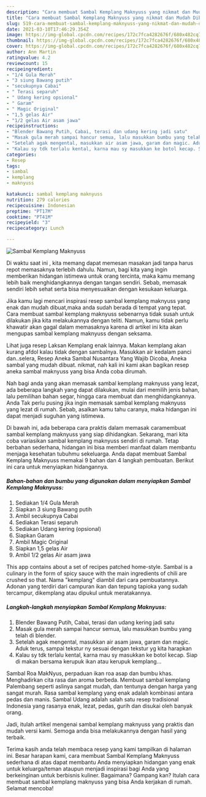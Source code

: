 ```yaml
---
description: "Cara membuat Sambal Kemplang Maknyuss yang nikmat dan Mudah Dibuat"
title: "Cara membuat Sambal Kemplang Maknyuss yang nikmat dan Mudah Dibuat"
slug: 519-cara-membuat-sambal-kemplang-maknyuss-yang-nikmat-dan-mudah-dibuat
date: 2021-03-10T17:46:29.354Z
image: https://img-global.cpcdn.com/recipes/172c7fca4282676f/680x482cq70/sambal-kemplang-maknyuss-foto-resep-utama.jpg
thumbnail: https://img-global.cpcdn.com/recipes/172c7fca4282676f/680x482cq70/sambal-kemplang-maknyuss-foto-resep-utama.jpg
cover: https://img-global.cpcdn.com/recipes/172c7fca4282676f/680x482cq70/sambal-kemplang-maknyuss-foto-resep-utama.jpg
author: Ann Martin
ratingvalue: 4.2
reviewcount: 15
recipeingredient:
- "1/4 Gula Merah"
- "3 siung Bawang putih"
- "secukupnya Cabai"
- " Terasi separuh"
- " Udang kering opsional"
- " Garam"
- " Magic Original"
- "1,5 gelas Air"
- "1/2 gelas Air asam jawa"
recipeinstructions:
- "Blender Bawang Putih, Cabai, terasi dan udang kering jadi satu"
- "Masak gula merah sampai hancur semua, lalu masukkan bumbu yang telah di blender."
- "Setelah agak mengental, masukkan air asam jawa, garam dan magic. Aduk terus, sampai tekstur ny sesuai dengan tekstur yg kita harapkan"
- "Kalau sy tdk terlalu kental, karna mau sy masukkan ke botol kecap. Siap di makan bersama kerupuk ikan atau kerupuk kemplang..."
categories:
- Resep
tags:
- sambal
- kemplang
- maknyuss

katakunci: sambal kemplang maknyuss 
nutrition: 279 calories
recipecuisine: Indonesian
preptime: "PT17M"
cooktime: "PT41M"
recipeyield: "3"
recipecategory: Lunch

---
```



![Sambal Kemplang Maknyuss](https://img-global.cpcdn.com/recipes/172c7fca4282676f/680x482cq70/sambal-kemplang-maknyuss-foto-resep-utama.jpg)

Di waktu  saat ini , kita memang dapat memesan masakan jadi tanpa harus repot memasaknya terlebih dahulu. Namun, bagi kita yang ingin memberikan hidangan istimewa untuk orang tercinta, maka kamu memang lebih baik menghidangkannya dengan tangan sendiri. Sebab, memasak sendiri lebih sehat serta bisa menyesuaikan dengan kesukaan keluarga.

Jika kamu lagi mencari inspirasi resep sambal kemplang maknyuss yang enak dan mudah dibuat,maka anda sudah berada di tempat yang tepat. Cara membuat sambal kemplang maknyuss  sebenarnya tidak susah untuk dilakukan jika kita melakukannya dengan teliti. Namun, kamu tidak perlu khawatir akan gagal dalam memasaknya 
karena di artikel ini kita akan mengupas sambal kemplang maknyuss dengan seksama.  

Lihat juga resep Laksan Kemplang enak lainnya. Makan kemplang akan kurang afdol kalau tidak dengan sambalnya. Masukkan air kedalam panci dan..selera, Resep Aneka Sambal Nusantara Yang Wajib Dicoba, Aneka sambal yang mudah dibuat. nikmat, nah kali ini kami akan bagikan resep aneka sambal maknyuss yang bisa Anda coba dirumah.

Nah bagi anda yang akan memasak sambal kemplang maknyuss yang lezat, ada beberapa langkah yang dapat dilakukan, mulai dari memilih jenis bahan, lalu pemilihan bahan segar, hingga cara membuat dan menghidangkannya. Anda Tak perlu pusing jika ingin memasak sambal kemplang maknyuss yang lezat di rumah. Sebab, asalkan kamu  tahu caranya, maka hidangan ini dapat menjadi suguhan yang istimewa.

Di bawah ini, ada beberapa cara praktis  dalam memasak caramembuat sambal kemplang maknyuss yang siap dihidangkan. Sekarang, mari kita coba variasikan sambal kemplang maknyuss sendiri di rumah. Tetap berbahan sederhana, hidangan ini bisa memberi manfaat dalam membantu menjaga kesehatan tubuhmu sekeluarga. Anda dapat membuat Sambal Kemplang Maknyuss memakai 9 bahan dan 4 langkah pembuatan. Berikut ini cara untuk menyiapkan hidangannya.

<!--inarticleads1-->

##### Bahan-bahan dan bumbu yang digunakan dalam menyiapkan Sambal Kemplang Maknyuss:

1. Sediakan 1/4 Gula Merah
1. Siapkan 3 siung Bawang putih
1. Ambil secukupnya Cabai
1. Sediakan  Terasi separuh
1. Sediakan  Udang kering (opsional)
1. Siapkan  Garam
1. Ambil  Magic Original
1. Siapkan 1,5 gelas Air
1. Ambil 1/2 gelas Air asam jawa


This app contains about a set of recipes patched home-style. Sambal is a culinary in the form of spicy sauce with the main ingredients of chili are crushed so that. Nama &#34;kemplang&#34; diambil dari cara pembuatannya. Adonan yang terdiri dari campuran ikan dan tepung tapioka yang sudah tercampur, dikemplang atau dipukul untuk meratakannya. 

<!--inarticleads2-->

##### Langkah-langkah menyiapkan Sambal Kemplang Maknyuss:

1. Blender Bawang Putih, Cabai, terasi dan udang kering jadi satu
1. Masak gula merah sampai hancur semua, lalu masukkan bumbu yang telah di blender.
1. Setelah agak mengental, masukkan air asam jawa, garam dan magic. Aduk terus, sampai tekstur ny sesuai dengan tekstur yg kita harapkan
1. Kalau sy tdk terlalu kental, karna mau sy masukkan ke botol kecap. Siap di makan bersama kerupuk ikan atau kerupuk kemplang...


Sambal Roa MakNyus, perpaduan ikan roa asap dan bumbu khas. Menghadirkan cita rasa dan aroma berbeda. Membuat sambal kemplang Palembang seperti aslinya sangat mudah, dan tentunya dengan harga yang sangat murah. Rasa sambal kemplang yang enak adalah kombinasi antara pedas dan manis. Sambal Udang adalah salah satu resep tradisional Indonesia yang rasanya enak, lezat, pedas, gurih dan disukai oleh banyak orang. 

Jadi, itulah artikel mengenai  sambal kemplang maknyuss  yang praktis dan mudah versi kami. Semoga anda bisa melakukannya dengan hasil yang terbaik. 

Terima kasih anda telah membaca resep yang kami tampilkan di halaman ini. Besar harapan kami, cara membuat  Sambal Kemplang Maknyuss sederhana di atas dapat membantu Anda menyiapkan hidangan yang enak untuk keluarga/teman ataupun menjadi inspirasi bagi Anda yang berkeinginan untuk berbisnis kuliner. Bagaimana? Gampang kan? Itulah cara membuat sambal kemplang maknyuss yang bisa Anda kerjakan di rumah. Selamat mencoba!

